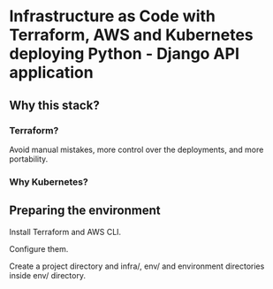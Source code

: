 # Infrastructure as Code with Terraform, AWS and Kubernetes deploying Python - Django API application

## Why this stack?

### Terraform?

Avoid manual mistakes, more control over the deployments, and more portability.



### Why Kubernetes?



## Preparing the environment

Install Terraform and AWS CLI.

Configure them.

Create a project directory and infra/, env/ and environment directories inside env/ directory.

